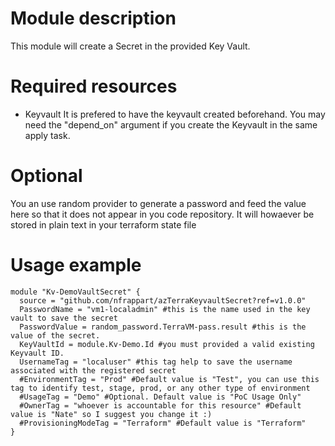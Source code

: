 # Module description
This module will create a Secret in the provided Key Vault. 

# Required resources
- Keyvault
It is prefered to have the keyvault created beforehand. You may need the "depend_on" argument if you create the Keyvault in the same apply task.

# Optional 
You an use random provider to generate a password and feed the value here so that it does not appear in you code repository. It will howaever be stored in plain text in your terraform state file

# Usage example

```hcl
module "Kv-DemoVaultSecret" {
  source = "github.com/nfrappart/azTerraKeyvaultSecret?ref=v1.0.0"
  PasswordName = "vm1-localadmin" #this is the name used in the key vault to save the secret
  PasswordValue = random_password.TerraVM-pass.result #this is the value of the secret. 
  KeyVaultId = module.Kv-Demo.Id #you must provided a valid existing Keyvault ID.
  UsernameTag = "localuser" #this tag help to save the username associated with the registered secret
  #EnvironmentTag = "Prod" #Default value is "Test", you can use this tag to identify test, stage, prod, or any other type of environment
  #UsageTag = "Demo" #Optional. Default value is "PoC Usage Only"
  #OwnerTag = "whoever is accountable for this resource" #Default value is "Nate" so I suggest you change it :)
  #ProvisioningModeTag = "Terraform" #Default value is "Terraform"
}
```

